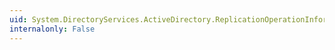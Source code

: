 ```yaml
---
uid: System.DirectoryServices.ActiveDirectory.ReplicationOperationInformation
internalonly: False
---
```

